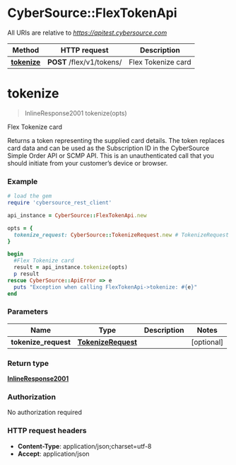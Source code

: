 # CyberSource::FlexTokenApi

All URIs are relative to *https://apitest.cybersource.com*

Method | HTTP request | Description
------------- | ------------- | -------------
[**tokenize**](FlexTokenApi.md#tokenize) | **POST** /flex/v1/tokens/ | Flex Tokenize card


# **tokenize**
> InlineResponse2001 tokenize(opts)

Flex Tokenize card

Returns a token representing the supplied card details. The token replaces card data and can be used as the Subscription ID in the CyberSource Simple Order API or SCMP API. This is an unauthenticated call that you should initiate from your customer’s device or browser.

### Example
```ruby
# load the gem
require 'cybersource_rest_client'

api_instance = CyberSource::FlexTokenApi.new

opts = { 
  tokenize_request: CyberSource::TokenizeRequest.new # TokenizeRequest | 
}

begin
  #Flex Tokenize card
  result = api_instance.tokenize(opts)
  p result
rescue CyberSource::ApiError => e
  puts "Exception when calling FlexTokenApi->tokenize: #{e}"
end
```

### Parameters

Name | Type | Description  | Notes
------------- | ------------- | ------------- | -------------
 **tokenize_request** | [**TokenizeRequest**](TokenizeRequest.md)|  | [optional] 

### Return type

[**InlineResponse2001**](InlineResponse2001.md)

### Authorization

No authorization required

### HTTP request headers

 - **Content-Type**: application/json;charset=utf-8
 - **Accept**: application/json



